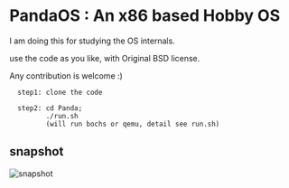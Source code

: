 
PandaOS : An x86 based Hobby OS
========

I am doing this for studying the OS internals.

use the code as you like, with Original BSD license.

Any contribution  is welcome :)

      step1: clone the code
	  
      step2: cd Panda; 
             ./run.sh 
             (will run bochs or qemu, detail see run.sh)



## snapshot

![snapshot](https://github.com/chenyukang/Panda/blob/master/imgs/snapshot.png)


